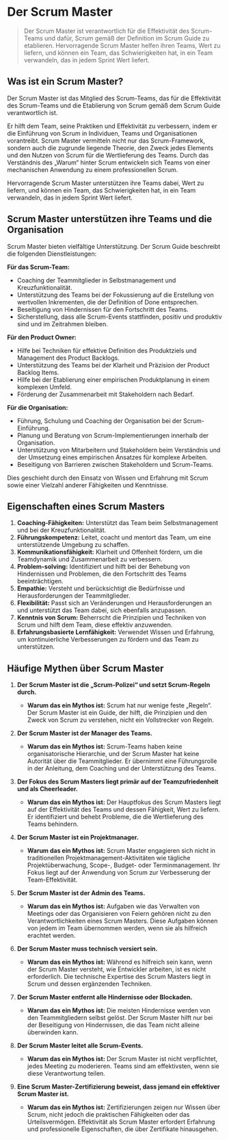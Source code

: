 # Der Scrum Master

> Der Scrum Master ist verantwortlich für die Effektivität des Scrum-Teams und dafür, Scrum gemäß der Definition im Scrum Guide zu etablieren. Hervorragende Scrum Master helfen ihren Teams, Wert zu liefern, und können ein Team, das Schwierigkeiten hat, in ein Team verwandeln, das in jedem Sprint Wert liefert.

## **Was ist ein Scrum Master?**

Der Scrum Master ist das Mitglied des Scrum-Teams, das für die Effektivität des Scrum-Teams und die Etablierung von Scrum gemäß dem Scrum Guide verantwortlich ist.

Er hilft dem Team, seine Praktiken und Effektivität zu verbessern, indem er die Einführung von Scrum in Individuen, Teams und Organisationen vorantreibt. Scrum Master vermitteln nicht nur das Scrum-Framework, sondern auch die zugrunde liegende Theorie, den Zweck jedes Elements und den Nutzen von Scrum für die Wertlieferung des Teams. Durch das Verständnis des „Warum“ hinter Scrum entwickeln sich Teams von einer mechanischen Anwendung zu einem professionellen Scrum.

Hervorragende Scrum Master unterstützen ihre Teams dabei, Wert zu liefern, und können ein Team, das Schwierigkeiten hat, in ein Team verwandeln, das in jedem Sprint Wert liefert.

## **Scrum Master unterstützen ihre Teams und die Organisation**

Scrum Master bieten vielfältige Unterstützung. Der Scrum Guide beschreibt die folgenden Dienstleistungen:

**Für das Scrum-Team:**

- Coaching der Teammitglieder in Selbstmanagement und Kreuzfunktionalität.
- Unterstützung des Teams bei der Fokussierung auf die Erstellung von wertvollen Inkrementen, die der Definition of Done entsprechen.
- Beseitigung von Hindernissen für den Fortschritt des Teams.
- Sicherstellung, dass alle Scrum-Events stattfinden, positiv und produktiv sind und im Zeitrahmen bleiben.

**Für den Product Owner:**

- Hilfe bei Techniken für effektive Definition des Produktziels und Management des Product Backlogs.
- Unterstützung des Teams bei der Klarheit und Präzision der Product Backlog Items.
- Hilfe bei der Etablierung einer empirischen Produktplanung in einem komplexen Umfeld.
- Förderung der Zusammenarbeit mit Stakeholdern nach Bedarf.

**Für die Organisation:**

- Führung, Schulung und Coaching der Organisation bei der Scrum-Einführung.
- Planung und Beratung von Scrum-Implementierungen innerhalb der Organisation.
- Unterstützung von Mitarbeitern und Stakeholdern beim Verständnis und der Umsetzung eines empirischen Ansatzes für komplexe Arbeiten.
- Beseitigung von Barrieren zwischen Stakeholdern und Scrum-Teams.

Dies geschieht durch den Einsatz von Wissen und Erfahrung mit Scrum sowie einer Vielzahl anderer Fähigkeiten und Kenntnisse.

## **Eigenschaften eines Scrum Masters**

1. **Coaching-Fähigkeiten:** Unterstützt das Team beim Selbstmanagement und bei der Kreuzfunktionalität.
2. **Führungskompetenz:** Leitet, coacht und mentort das Team, um eine unterstützende Umgebung zu schaffen.
3. **Kommunikationsfähigkeit:** Klarheit und Offenheit fördern, um die Teamdynamik und Zusammenarbeit zu verbessern.
4. **Problem-solving:** Identifiziert und hilft bei der Behebung von Hindernissen und Problemen, die den Fortschritt des Teams beeinträchtigen.
5. **Empathie:** Versteht und berücksichtigt die Bedürfnisse und Herausforderungen der Teammitglieder.
6. **Flexibilität:** Passt sich an Veränderungen und Herausforderungen an und unterstützt das Team dabei, sich ebenfalls anzupassen.
7. **Kenntnis von Scrum:** Beherrscht die Prinzipien und Techniken von Scrum und hilft dem Team, diese effektiv anzuwenden.
8. **Erfahrungsbasierte Lernfähigkeit:** Verwendet Wissen und Erfahrung, um kontinuierliche Verbesserungen zu fördern und das Team zu unterstützen.


## **Häufige Mythen über Scrum Master**

1. **Der Scrum Master ist die „Scrum-Polizei“ und setzt Scrum-Regeln durch.**
   - **Warum das ein Mythos ist:** Scrum hat nur wenige feste „Regeln“. Der Scrum Master ist ein Guide, der hilft, die Prinzipien und den Zweck von Scrum zu verstehen, nicht ein Vollstrecker von Regeln.

2. **Der Scrum Master ist der Manager des Teams.**
   - **Warum das ein Mythos ist:** Scrum-Teams haben keine organisatorische Hierarchie, und der Scrum Master hat keine Autorität über die Teammitglieder. Er übernimmt eine Führungsrolle in der Anleitung, dem Coaching und der Unterstützung des Teams.

3. **Der Fokus des Scrum Masters liegt primär auf der Teamzufriedenheit und als Cheerleader.**
   - **Warum das ein Mythos ist:** Der Hauptfokus des Scrum Masters liegt auf der Effektivität des Teams und dessen Fähigkeit, Wert zu liefern. Er identifiziert und behebt Probleme, die die Wertlieferung des Teams behindern.

4. **Der Scrum Master ist ein Projektmanager.**
   - **Warum das ein Mythos ist:** Scrum Master engagieren sich nicht in traditionellen Projektmanagement-Aktivitäten wie tägliche Projektüberwachung, Scope-, Budget- oder Terminmanagement. Ihr Fokus liegt auf der Anwendung von Scrum zur Verbesserung der Team-Effektivität.

5. **Der Scrum Master ist der Admin des Teams.**
   - **Warum das ein Mythos ist:** Aufgaben wie das Verwalten von Meetings oder das Organisieren von Feiern gehören nicht zu den Verantwortlichkeiten eines Scrum Masters. Diese Aufgaben können von jedem im Team übernommen werden, wenn sie als hilfreich erachtet werden.

6. **Der Scrum Master muss technisch versiert sein.**
   - **Warum das ein Mythos ist:** Während es hilfreich sein kann, wenn der Scrum Master versteht, wie Entwickler arbeiten, ist es nicht erforderlich. Die technische Expertise des Scrum Masters liegt in Scrum und dessen ergänzenden Techniken.

7. **Der Scrum Master entfernt alle Hindernisse oder Blockaden.**
   - **Warum das ein Mythos ist:** Die meisten Hindernisse werden von den Teammitgliedern selbst gelöst. Der Scrum Master hilft nur bei der Beseitigung von Hindernissen, die das Team nicht alleine überwinden kann.

8. **Der Scrum Master leitet alle Scrum-Events.**
   - **Warum das ein Mythos ist:** Der Scrum Master ist nicht verpflichtet, jedes Meeting zu moderieren. Teams sind am effektivsten, wenn sie diese Verantwortung teilen.

9. **Eine Scrum Master-Zertifizierung beweist, dass jemand ein effektiver Scrum Master ist.**
   - **Warum das ein Mythos ist:** Zertifizierungen zeigen nur Wissen über Scrum, nicht jedoch die praktischen Fähigkeiten oder das Urteilsvermögen. Effektivität als Scrum Master erfordert Erfahrung und professionelle Eigenschaften, die über Zertifikate hinausgehen.
